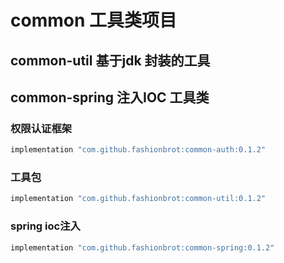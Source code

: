 # common  工具类项目
## common-util   基于jdk 封装的工具
## common-spring 注入IOC 工具类

### 权限认证框架
```gradle
implementation "com.github.fashionbrot:common-auth:0.1.2"
```

### 工具包
```gradle
implementation "com.github.fashionbrot:common-util:0.1.2"
```


### spring ioc注入
```gradle
implementation "com.github.fashionbrot:common-spring:0.1.2"
```